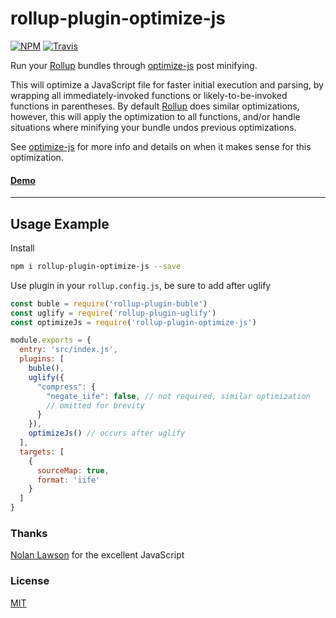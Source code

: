 # rollup-plugin-optimize-js

[![NPM](https://img.shields.io/npm/v/rollup-plugin-optimize-js.svg)](https://www.npmjs.com/package/rollup-plugin-optimize-js)
[![Travis](https://travis-ci.org/gufsky/rollup-plugin-optimize-js.svg?branch=master)](https://travis-ci.org/gufsky/rollup-plugin-optimize-js)

Run your [Rollup](https://github.com/rollup/rollup) bundles through [optimize-js](https://github.com/nolanlawson/optimize-js) post minifying.

This will optimize a JavaScript file for faster initial execution and parsing, by wrapping all immediately-invoked functions or likely-to-be-invoked functions in parentheses.  By default [Rollup](https://github.com/rollup/rollup) does similar optimizations, however, this will apply the optimization to all functions, and/or handle situations where minifying your bundle undos previous optimizations.

See [optimize-js](https://github.com/nolanlawson/optimize-js#javascript-api) for more info and details on when it makes sense for this optimization.

#### [Demo](https://github.com/ezekielchentnik/preact-pwa)

---

## Usage Example

Install

```bash
npm i rollup-plugin-optimize-js --save
```

Use plugin in your `rollup.config.js`, be sure to add after uglify

```js
const buble = require('rollup-plugin-buble')
const uglify = require('rollup-plugin-uglify')
const optimizeJs = require('rollup-plugin-optimize-js')

module.exports = {
  entry: 'src/index.js',
  plugins: [
    buble(),
    uglify({
      "compress": {
        "negate_iife": false, // not required, similar optimization
        // omitted for brevity
      }
    }),
    optimizeJs() // occurs after uglify
  ],
  targets: [
    {
      sourceMap: true,
      format: 'iife'
    }
  ]
}
```

### Thanks
[Nolan Lawson](https://github.com/nolanlawson) for the excellent JavaScript

### License

[MIT]

[MIT]: http://choosealicense.com/licenses/mit/
